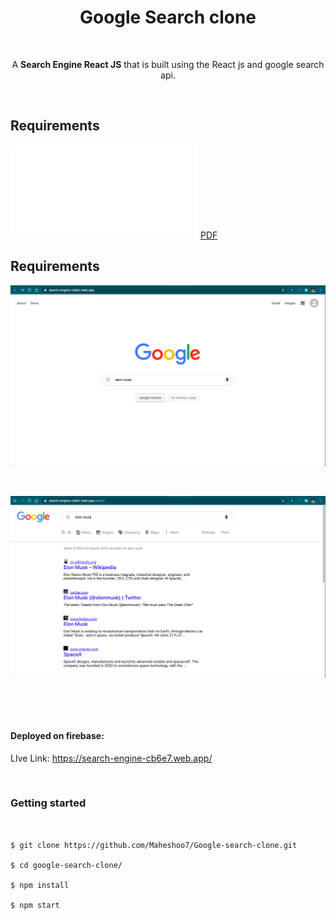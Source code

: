 <h1 align = "center">Google Search clone</h1>

<p>&nbsp;</p> 

<p align="center">A  <strong>Search Engine React JS</strong> that is built using the React js and google search api.</p>

<p>&nbsp;</p> 

## Requirements

![img](Vertrical_Instructions_Coding_Challenge.pdf)
<a href="(Vertrical_Instructions_Coding_Challenge.pdf)" target="_blank">PDF</a>

## Requirements

![img1](demo/img1.png)

<p>&nbsp;</p> 

![img2](demo/img2.png)

<p>&nbsp;</p> 
<p>&nbsp;</p> 

####  Deployed on firebase:

LIve Link: https://search-engine-cb6e7.web.app/

<p>&nbsp;</p> 

### Getting started

```


$ git clone https://github.com/Maheshoo7/Google-search-clone.git

$ cd google-search-clone/

$ npm install

$ npm start



```
